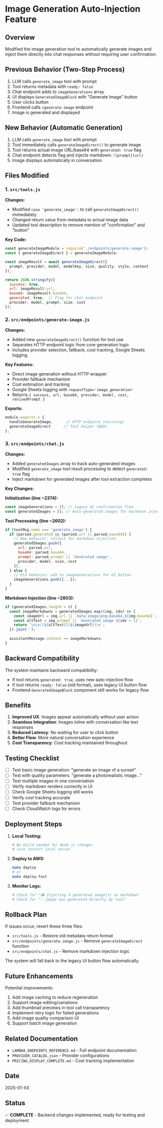 # Image Generation Auto-Injection Feature

## Overview
Modified the image generation tool to automatically generate images and inject them directly into chat responses without requiring user confirmation.

## Previous Behavior (Two-Step Process)
1. LLM calls `generate_image` tool with prompt
2. Tool returns metadata with `ready: false`
3. Chat endpoint adds to `imageGenerations` array
4. UI displays `GeneratedImageBlock` with "Generate Image" button
5. User clicks button
6. Frontend calls `/generate-image` endpoint
7. Image is generated and displayed

## New Behavior (Automatic Generation)
1. LLM calls `generate_image` tool with prompt
2. Tool immediately calls `generateImageDirect()` to generate image
3. Tool returns actual image URL/base64 with `generated: true` flag
4. Chat endpoint detects flag and injects markdown: `![prompt](url)`
5. Image displays automatically in conversation

## Files Modified

### 1. `src/tools.js`
**Changes:**
- Modified `case 'generate_image':` to call `generateImageDirect()` immediately
- Changed return value from metadata to actual image data
- Updated tool description to remove mention of "confirmation" and "button"

**Key Code:**
```javascript
const generateImageModule = require('./endpoints/generate-image');
const { generateImageDirect } = generateImageModule;

const imageResult = await generateImageDirect({
  prompt, provider, model, modelKey, size, quality, style, context
});

return JSON.stringify({
  success: true,
  url: imageResult.url,
  base64: imageResult.base64,
  generated: true,  // Flag for chat endpoint
  provider, model, prompt, size, cost
});
```

### 2. `src/endpoints/generate-image.js`
**Changes:**
- Added new `generateImageDirect()` function for tool use
- Separates HTTP endpoint logic from core generation logic
- Includes provider selection, fallback, cost tracking, Google Sheets logging

**Key Features:**
- Direct image generation without HTTP wrapper
- Provider fallback mechanism
- Cost estimation and tracking
- Google Sheets logging with `requestType='image_generation'`
- Returns `{ success, url, base64, provider, model, cost, revisedPrompt }`

**Exports:**
```javascript
module.exports = {
  handleGenerateImage,      // HTTP endpoint (existing)
  generateImageDirect      // Tool helper (NEW)
};
```

### 3. `src/endpoints/chat.js`
**Changes:**
- Added `generatedImages` array to track auto-generated images
- Modified `generate_image` tool result processing to detect `generated: true` flag
- Inject markdown for generated images after tool extraction completes

**Key Changes:**

**Initialization (line ~2374):**
```javascript
const imageGenerations = []; // Legacy UI confirmation flow
const generatedImages = []; // Auto-generated images for markdown injection
```

**Tool Processing (line ~2602):**
```javascript
if (toolMsg.name === 'generate_image') {
  if (parsed.generated && (parsed.url || parsed.base64)) {
    // New behavior: collect for markdown injection
    generatedImages.push({
      url: parsed.url,
      base64: parsed.base64,
      prompt: parsed.prompt || 'Generated image',
      provider, model, size, cost
    });
  } else {
    // Old behavior: add to imageGenerations for UI button
    imageGenerations.push({...});
  }
}
```

**Markdown Injection (line ~2803):**
```javascript
if (generatedImages.length > 0) {
  const imageMarkdowns = generatedImages.map((img, idx) => {
    const imageUrl = img.url || `data:image/png;base64,${img.base64}`;
    const altText = img.prompt || `Generated image ${idx + 1}`;
    return `\n\n![${altText}](${imageUrl})\n`;
  }).join('');
  
  assistantMessage.content += imageMarkdowns;
}
```

## Backward Compatibility

The system maintains backward compatibility:
- If tool returns `generated: true`, uses new auto-injection flow
- If tool returns `ready: false` (old format), uses legacy UI button flow
- Frontend `GeneratedImageBlock` component still works for legacy flow

## Benefits

1. **Improved UX**: Images appear automatically without user action
2. **Seamless Integration**: Images inline with conversation like text responses
3. **Reduced Latency**: No waiting for user to click button
4. **Better Flow**: More natural conversation experience
5. **Cost Transparency**: Cost tracking maintained throughout

## Testing Checklist

- [ ] Test basic image generation: "generate an image of a sunset"
- [ ] Test with quality parameters: "generate a photorealistic image..."
- [ ] Test multiple images in one conversation
- [ ] Verify markdown renders correctly in UI
- [ ] Check Google Sheets logging still works
- [ ] Verify cost tracking accurate
- [ ] Test provider fallback mechanism
- [ ] Check CloudWatch logs for errors

## Deployment Steps

1. **Local Testing:**
   ```bash
   # No build needed for Node.js changes
   # Just restart local server
   ```

2. **Deploy to AWS:**
   ```bash
   make deploy
   # or
   make deploy-fast
   ```

3. **Monitor Logs:**
   ```bash
   # Check for "🖼️ Injecting X generated image(s) as markdown"
   # Check for "✅ Image was generated directly by tool"
   ```

## Rollback Plan

If issues occur, revert these three files:
- `src/tools.js` - Restore old metadata return format
- `src/endpoints/generate-image.js` - Remove `generateImageDirect` function
- `src/endpoints/chat.js` - Remove markdown injection logic

The system will fall back to the legacy UI button flow automatically.

## Future Enhancements

Potential improvements:
1. Add image caching to reduce regeneration
2. Support image editing/variations
3. Add thumbnail previews in tool call transparency
4. Implement retry logic for failed generations
5. Add image quality comparison UI
6. Support batch image generation

## Related Documentation

- `LAMBDA_ENDPOINTS_REFERENCE.md` - Full endpoint documentation
- `PROVIDER_CATALOG.json` - Provider configurations
- `PRICING_DISPLAY_COMPLETE.md` - Cost tracking implementation

## Date
2025-01-XX

## Status
✅ **COMPLETE** - Backend changes implemented, ready for testing and deployment
